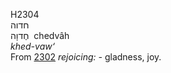 H2304  
חדוה  
חֶדוָה ‎ chedvâh  
*khed-vaw‘*  
From [2302](h2302) *rejoicing: -* gladness, joy.  
